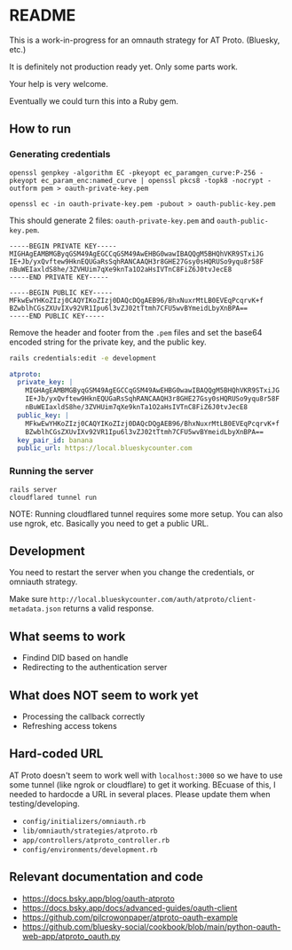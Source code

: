 # README

This is a work-in-progress for an omnauth strategy for AT Proto. (Bluesky, etc.)

It is definitely not production ready yet. Only some parts work.

Your help is very welcome.

Eventually we could turn this into a Ruby gem.

## How to run

### Generating credentials

```
openssl genpkey -algorithm EC -pkeyopt ec_paramgen_curve:P-256 -pkeyopt ec_param_enc:named_curve | openssl pkcs8 -topk8 -nocrypt -outform pem > oauth-private-key.pem

openssl ec -in oauth-private-key.pem -pubout > oauth-public-key.pem
```

This should generate 2 files: `oauth-private-key.pem` and `oauth-public-key.pem`.

```
-----BEGIN PRIVATE KEY-----
MIGHAgEAMBMGByqGSM49AgEGCCqGSM49AwEHBG0wawIBAQQgM5BHQhVKR9STxiJG
IE+Jb/yxQvftew9HknEQUGaRsSqhRANCAAQH3r8GHE27Gsy0sHQRUSo9yqu8r58F
nBuWEIaxldS8he/3ZVHUim7qXe9knTa1O2aHsIVTnC8FiZ6J0tvJecE8
-----END PRIVATE KEY-----
```

```
-----BEGIN PUBLIC KEY-----
MFkwEwYHKoZIzj0CAQYIKoZIzj0DAQcDQgAEB96/BhxNuxrMtLB0EVEqPcqrvK+f
BZwblhCGsZXUvIXv92VR1Ipu6l3vZJ02tTtmh7CFU5wvBYmeidLbyXnBPA==
-----END PUBLIC KEY-----
```

Remove the header and footer from the `.pem` files and set the base64 encoded string for the private key, and the public key.

```bash
rails credentials:edit -e development
```

```yaml
atproto:
  private_key: |
    MIGHAgEAMBMGByqGSM49AgEGCCqGSM49AwEHBG0wawIBAQQgM5BHQhVKR9STxiJG
    IE+Jb/yxQvftew9HknEQUGaRsSqhRANCAAQH3r8GHE27Gsy0sHQRUSo9yqu8r58F
    nBuWEIaxldS8he/3ZVHUim7qXe9knTa1O2aHsIVTnC8FiZ6J0tvJecE8
  public_key: |
    MFkwEwYHKoZIzj0CAQYIKoZIzj0DAQcDQgAEB96/BhxNuxrMtLB0EVEqPcqrvK+f
    BZwblhCGsZXUvIXv92VR1Ipu6l3vZJ02tTtmh7CFU5wvBYmeidLbyXnBPA==
  key_pair_id: banana
  public_url: https://local.blueskycounter.com
```

### Running the server

```
rails server
cloudflared tunnel run
```

NOTE: Running cloudflared tunnel requires some more setup. You can also use ngrok, etc. Basically you need to get a public URL.

## Development

You need to restart the server when you change the credentials, or omniauth strategy.

Make sure `http://local.blueskycounter.com/auth/atproto/client-metadata.json` returns a valid response.

## What seems to work

* Findind DID based on handle
* Redirecting to the authentication server


## What does NOT seem to work yet

* Processing the callback correctly
* Refreshing access tokens


## Hard-coded URL

AT Proto doesn't seem to work well with `localhost:3000` so we have to use some tunnel (like ngrok or cloudflare) to get it working. BEcuase of this, I needed to hardocde a URL in several places. Please update them when testing/developing.

* `config/initializers/omniauth.rb`
* `lib/omniauth/strategies/atproto.rb`
* `app/controllers/atproto_controller.rb`
* `config/environments/development.rb`


## Relevant documentation and code

* https://docs.bsky.app/blog/oauth-atproto
* https://docs.bsky.app/docs/advanced-guides/oauth-client
* https://github.com/pilcrowonpaper/atproto-oauth-example
* https://github.com/bluesky-social/cookbook/blob/main/python-oauth-web-app/atproto_oauth.py